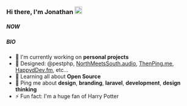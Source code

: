 ### Hi there, I'm Jonathan <code><img height="20" src="https://emojis.slackmojis.com/emojis/images/1597609852/10064/everythings_fine_parrot.gif?1597609852"></code>

##### NOW

##### BIO

-  🏢 I'm currently working on **personal projects**
-  💅 Designed: @pestphp, [NorthMeetsSouth.audio](https://www.northmeetssouth.audio), [ThenPing.me](https://thenping.me), [HappydDev.fm](https://www.happydev.fm), etc…
-  🌱 Learning all about **Open Source**
-  💬 Ping me about **design**, **branding**, **laravel**, **development**, **design thinking**
-  ⚡️ Fun fact: I'm a huge fan of Harry Potter
